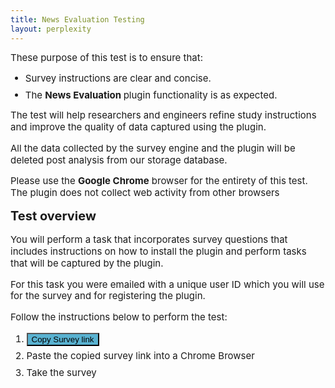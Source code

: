 ```yaml
---
title: News Evaluation Testing
layout: perplexity
---
```

<html>
	<head>
	 	<style> 
		 	h1, h2, h3, h4, p, li { 
				line-height: 1.25;
				font-size:	20px;
				margin-top: 0.5em;
			}
			p,ol,li,video {
				margin-top: 0.5em;
				font-size: 15px ;
			}
		</style>
	</head>
	<body>
		<p>These purpose of this test is to ensure that:</p>
		<ul>
		 	<li> Survey instructions are clear and concise.</li>
		 	<li> The <strong> News Evaluation </strong> plugin functionality is as expected.</li>
		</ul>
		<p>The test will help researchers and engineers refine study instructions and improve the quality of data captured using the plugin.</p>
		<p>All the data collected by the survey engine and the plugin will be deleted post analysis from our storage database. </p>
		<p>Please use the <strong>Google Chrome</strong> browser for the entirety of this test. The plugin does not collect web activity from other browsers</p>
		<div>
			<h2> Test overview </h2>
			<p>You will perform a task that incorporates survey questions that includes instructions on how to install the plugin and perform tasks that will be captured by the plugin.</p>
			<p> For this task you were emailed with a unique user ID which you will use for the survey and for registering the plugin.</p>
			<p> Follow the instructions below to perform the test:</p>
			<ol>
				<li><button id="copyButton" style="background-color: #59B2D1; color: black;">Copy Survey link</button></li>
				<li> Paste the copied survey link into a Chrome Browser</li>
				<li> Take the survey</li>
			</ol>
		</div>
    	<script>
        	const urlDisplay = document.getElementById('urlDisplay');
        	const copyButton = document.getElementById('copyButton');
        	const url = 'https://nyu.qualtrics.com/jfe/form/SV_diCWiMmVyDtvhSC';

        	copyButton.addEventListener('click', () => {
            	navigator.clipboard.writeText(url).then(() => {
                copyButton.textContent = 'Copied!';
                	setTimeout(() => {
                    copyButton.textContent = 'Copy Survey link';
                	}, 10000);
            	}).catch(err => {
                	console.error('Failed to copy: ', err);
            	});
        	});
    	</script>
    	<p>We appreciate your support in testing the extension.</p>
	</body>
</html>
